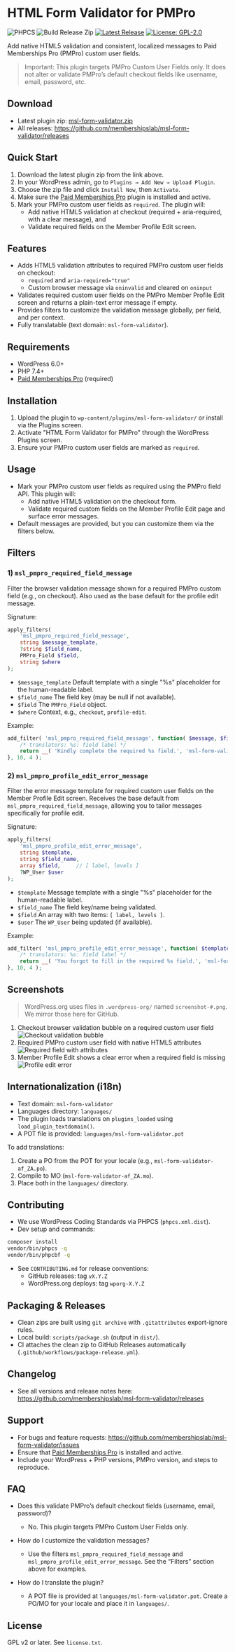 # HTML Form Validator for PMPro

<!-- Badges -->
![PHPCS](https://github.com/membershipslab/msl-form-validator/actions/workflows/phpcs.yml/badge.svg)
![Build Release Zip](https://github.com/membershipslab/msl-form-validator/actions/workflows/package-release.yml/badge.svg)
[![Latest Release](https://img.shields.io/github/v/release/membershipslab/msl-form-validator)](https://github.com/membershipslab/msl-form-validator/releases/latest)
[![License: GPL-2.0](https://img.shields.io/badge/license-GPL--2.0-blue.svg)](https://github.com/membershipslab/msl-form-validator/blob/main/license.txt)

Add native HTML5 validation and consistent, localized messages to Paid Memberships Pro (PMPro) custom user fields.

> Important: This plugin targets PMPro Custom User Fields only. It does not alter or validate PMPro’s default checkout fields like username, email, password, etc.

## Download

- Latest plugin zip: [msl-form-validator.zip](https://github.com/membershipslab/msl-form-validator/releases/latest/download/msl-form-validator.zip)
- All releases: https://github.com/membershipslab/msl-form-validator/releases

## Quick Start

1. Download the latest plugin zip from the link above.
2. In your WordPress admin, go to `Plugins → Add New → Upload Plugin`.
3. Choose the zip file and click `Install Now`, then `Activate`.
4. Make sure the [Paid Memberships Pro](https://www.paidmembershipspro.com/) plugin is installed and active.
5. Mark your PMPro custom user fields as `required`. The plugin will:
   - Add native HTML5 validation at checkout (required + aria-required, with a clear message), and
   - Validate required fields on the Member Profile Edit screen.

## Features

- Adds HTML5 validation attributes to required PMPro custom user fields on checkout:
  - `required` and `aria-required="true"`
  - Custom browser message via `oninvalid` and cleared on `oninput`
- Validates required custom user fields on the PMPro Member Profile Edit screen and returns a plain-text error message if empty.
- Provides filters to customize the validation message globally, per field, and per context.
- Fully translatable (text domain: `msl-form-validator`).

## Requirements

- WordPress 6.0+
- PHP 7.4+
- [Paid Memberships Pro](https://www.paidmembershipspro.com/) (required)

## Installation

1. Upload the plugin to `wp-content/plugins/msl-form-validator/` or install via the Plugins screen.
2. Activate "HTML Form Validator for PMPro" through the WordPress Plugins screen.
3. Ensure your PMPro custom user fields are marked as `required`.

## Usage

- Mark your PMPro custom user fields as required using the PMPro field API. This plugin will:
  - Add native HTML5 validation on the checkout form.
  - Validate required custom fields on the Member Profile Edit page and surface error messages.
- Default messages are provided, but you can customize them via the filters below.

## Filters

### 1) `msl_pmpro_required_field_message`
Filter the browser validation message shown for a required PMPro custom field (e.g., on checkout). Also used as the base default for the profile edit message.

Signature:

```php
apply_filters(
    'msl_pmpro_required_field_message',
    string $message_template,
    ?string $field_name,
    PMPro_Field $field,
    string $where
);
```

- `$message_template` Default template with a single "%s" placeholder for the human-readable label.
- `$field_name` The field key (may be null if not available).
- `$field` The `PMPro_Field` object.
- `$where` Context, e.g., `checkout`, `profile-edit`.

Example:

```php
add_filter( 'msl_pmpro_required_field_message', function( $message, $field_name, $field, $where ) {
    /* translators: %s: field label */
    return __( 'Kindly complete the required %s field.', 'msl-form-validator' );
}, 10, 4 );
```

### 2) `msl_pmpro_profile_edit_error_message`
Filter the error message template for required custom user fields on the Member Profile Edit screen. Receives the base default from `msl_pmpro_required_field_message`, allowing you to tailor messages specifically for profile edit.

Signature:

```php
apply_filters(
    'msl_pmpro_profile_edit_error_message',
    string $template,
    string $field_name,
    array $field,     // [ label, levels ]
    ?WP_User $user
);
```

- `$template` Message template with a single "%s" placeholder for the human-readable label.
- `$field_name` The field key/name being validated.
- `$field` An array with two items: `[ label, levels ]`.
- `$user` The `WP_User` being updated (if available).

Example:

```php
add_filter( 'msl_pmpro_profile_edit_error_message', function( $template, $field_name, $field, $user ) {
    /* translators: %s: field label */
    return __( 'You forgot to fill in the required %s field.', 'msl-form-validator' );
}, 10, 4 );
```

## Screenshots

> WordPress.org uses files in `.wordpress-org/` named `screenshot-#.png`. We mirror those here for GitHub.

1. Checkout browser validation bubble on a required custom user field  
   ![Checkout validation bubble](.wordpress-org/screenshot-1.png)
2. Required PMPro custom user field with native HTML5 attributes  
   ![Required field with attributes](.wordpress-org/screenshot-2.png)
3. Member Profile Edit shows a clear error when a required field is missing  
   ![Profile edit error](.wordpress-org/screenshot-3.png)

## Internationalization (i18n)

- Text domain: `msl-form-validator`
- Languages directory: `languages/`
- The plugin loads translations on `plugins_loaded` using `load_plugin_textdomain()`.
- A POT file is provided: `languages/msl-form-validator.pot`

To add translations:

1. Create a PO from the POT for your locale (e.g., `msl-form-validator-af_ZA.po`).
2. Compile to MO (`msl-form-validator-af_ZA.mo`).
3. Place both in the `languages/` directory.

## Contributing

- We use WordPress Coding Standards via PHPCS (`phpcs.xml.dist`).
- Dev setup and commands:

```bash
composer install
vendor/bin/phpcs -q
vendor/bin/phpcbf -q
```

- See `CONTRIBUTING.md` for release conventions:
  - GitHub releases: tag `vX.Y.Z`
  - WordPress.org deploys: tag `wporg-X.Y.Z`

## Packaging & Releases

- Clean zips are built using `git archive` with `.gitattributes` export-ignore rules.
- Local build: `scripts/package.sh` (output in `dist/`).
- CI attaches the clean zip to GitHub Releases automatically (`.github/workflows/package-release.yml`).

## Changelog

- See all versions and release notes here: https://github.com/membershipslab/msl-form-validator/releases

## Support

- For bugs and feature requests: https://github.com/membershipslab/msl-form-validator/issues
- Ensure that [Paid Memberships Pro](https://www.paidmembershipspro.com/) is installed and active.
- Include your WordPress + PHP versions, PMPro version, and steps to reproduce.

## FAQ

- Does this validate PMPro’s default checkout fields (username, email, password)?
  - No. This plugin targets PMPro Custom User Fields only.

- How do I customize the validation messages?
  - Use the filters `msl_pmpro_required_field_message` and `msl_pmpro_profile_edit_error_message`. See the “Filters” section above for examples.

- How do I translate the plugin?
  - A POT file is provided at `languages/msl-form-validator.pot`. Create a PO/MO for your locale and place it in `languages/`.

## License

GPL v2 or later. See `license.txt`.

